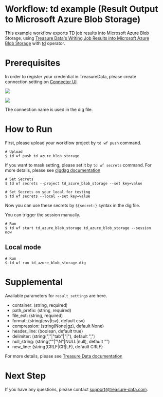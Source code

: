 # Workflow: td example (Result Output to Microsoft Azure Blob Storage)

This example workflow exports TD job results into Microsoft Azure Blob Storage, using [Treasure Data's Writing Job Results into Microsoft Azure Blob Storage](https://docs.treasuredata.com/articles/result-into-microsoft-azure-blob-storage) with [td](http://docs.digdag.io/operators/td.html) operator.

# Prerequisites

In order to register your credential in TreasureData, please create connection setting on [Connector UI](https://console.treasuredata.com/app/connections).

![](https://t.gyazo.com/teams/treasure-data/168a1b20e49fe96d478c96d2f8731711.png)

![](https://t.gyazo.com/teams/treasure-data/fb37cccfb2b2127e1e8e2d6c74720d08.png)

The connection name is used in the dig file.

# How to Run

First, please upload your workflow project by `td wf push` command.

    # Upload
    $ td wf push td_azure_blob_storage

If you want to mask setting, please set it by `td wf secrets` command. For more details, please see [digdag documentation](http://docs.digdag.io/command_reference.html#secrets)

    # Set Secrets
    $ td wf secrets --project td_azure_blob_storage --set key=value

    # Set Secrets on your local for testing
    $ td wf secrets --local --set key=value

Now you can use these secrets by `${secret:}` syntax in the dig file.

You can trigger the session manually.

    # Run
    $ td wf start td_azure_blob_storage td_azure_blob_storage --session now

## Local mode

    # Run
    $ td wf run td_azure_blob_storage.dig

# Supplemental

Available parameters for `result_settings` are here.

- container: (string, required)
- path_prefix: (string, required)
- file_ext: (string, required)
- format: (string(csv|tsv), default csv)
- compression: (string(None|gz), default None)
- header_line: (boolean, default true)
- delimiter: (string(","|"tab"|"|"), default ",")
- null_string: (string(""|"\N"|NULL|null), default "")
- new_line: (string(CRLF|CR|LF), default CRLF)

For more details, please see [Treasure Data documentation](https://docs.treasuredata.com/articles/result-into-microsoft-azure-blob-storage)

# Next Step

If you have any questions, please contact support@treasure-data.com.
